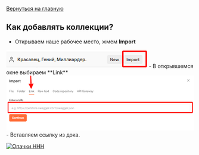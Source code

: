 [Вернуться на главную](https://github.com/ivettewo)

## Как добавлять коллекции?
- Открываем наше рабочее место, жмем **Import**
<img src="https://github.com/ivettewo/postman/blob/main/img/1.png" alt="Pic1" width="379"/>
- В открывшемся окне выбираем **Link**
<img src="https://github.com/ivettewo/postman/blob/main/img/2.png" alt="Pic2" width="620"/>
- Вставляем ссылку из дока.


[![Опачки HHH](https://run.pstmn.io/button.svg)](https://app.getpostman.com/run-collection/feb64b2aabdc9c7aa76d?action=collection%2Fimport)
